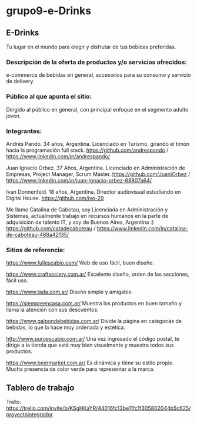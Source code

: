 # grupo9-e-Drinks

## E-Drinks
Tu lugar en el mundo para elegir y disfrutar de tus bebidas preferidas.

### Descripción de la oferta de productos y/o servicios ofrecidos:
e-commerce de bebidas en general, accesorios para su consumo y servicio de delivery.

### Público al que apunta el sitio:
Dirigido al público en general, con principal enfoque en el segmento adulto joven.

### Integrantes:
Andrés Pando. 34 años, Argentina. Licenciado en Turismo, girando el timón hacia la programación full stack. 
https://github.com/andrespando / https://www.linkedin.com/in/andrespando/

Juan Ignacio Orbez. 37 Años, Argentina. Licenciado en Administración de Empresas, Project Manager, Scrum Master.
https://github.com/JuaniOrbez / https://www.linkedin.com/in/juan-ignacio-orbez-68807a64/

Ivan Donnenfeld. 18 años, Argentina. Director audiovisual estudiando en Digital House.
https://github.com/ivo-29

Me llamo Catalina de Cabotau, soy Licenciada en Administración y Sistemas, actualmente trabajo en recursos humanos en la parte de adquisición de talento IT, y soy de Buenos Aires, Argentina :)
https://github.com/catadecaboteau / https://www.linkedin.com/in/catalina-de-caboteau-488a42135/

### Sitios de referencia:
https://www.fullescabio.com/ Web de uso fácil, buen diseño.

https://www.craftsociety.com.ar/ Excelente diseño, orden de las secciones, fácil uso.

https://www.tada.com.ar/ Diseño simple y amigable.

https://siempreencasa.com.ar/ Muestra los productos en buen tamaño y llama la atención con sus descuentos.

https://www.galpondebebidas.com.ar/ Divide la página en categorías de bebidas, lo que la hace muy ordenada y estética.

http://www.puroescabio.com.ar/ Una vez ingresado el código postal, te dirige a la tienda que está muy bien visualmente y muestra todos sus productos.

https://www.beermarket.com.ar/ Es dinámica y tiene su estilo propio. Mucha presencia de color verde para representar a la marca.

## Tablero de trabajo
Trello: https://trello.com/invite/b/KSgHKaYR/44016fc13be11fc1f305802044b5c625/proyectointegrador 